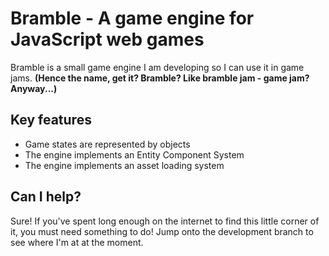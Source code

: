 # Bramble - A game engine for JavaScript web games
Bramble is a small game engine I am developing so I can use it in game jams. __(Hence the name, get it? Bramble? Like bramble jam - game jam? Anyway...)__

## Key features
* Game states are represented by objects
* The engine implements an Entity Component System
* The engine implements an asset loading system

## Can I help?
Sure! If you've spent long enough on the internet to find this little corner of it, you must need something to do! Jump onto the development branch to see where I'm at at the moment.
